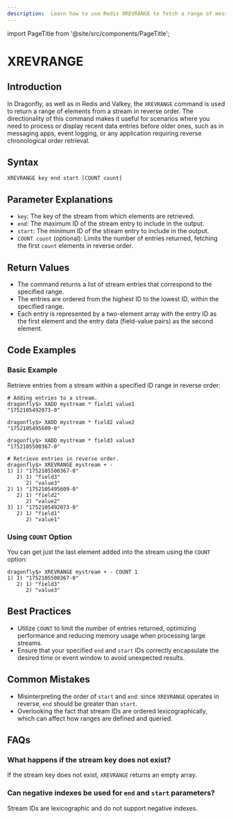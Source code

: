 ```yaml
---
description:  Learn how to use Redis XREVRANGE to fetch a range of messages from a stream in reverse order.
---
```


import PageTitle from '@site/src/components/PageTitle';

# XREVRANGE

<PageTitle title="Redis XREVRANGE Command (Documentation) | Dragonfly" />

## Introduction

In Dragonfly, as well as in Redis and Valkey, the `XREVRANGE` command is used to return a range of elements from a stream in reverse order.
The directionality of this command makes it useful for scenarios where you need to process or display recent data entries before older ones, such as in messaging apps, event logging, or any application requiring reverse chronological order retrieval.

## Syntax

```shell
XREVRANGE key end start [COUNT count]
```

## Parameter Explanations

- `key`: The key of the stream from which elements are retrieved.
- `end`: The maximum ID of the stream entry to include in the output.
- `start`: The minimum ID of the stream entry to include in the output.
- `COUNT count` (optional): Limits the number of entries returned, fetching the first `count` elements in reverse order.

## Return Values

- The command returns a list of stream entries that correspond to the specified range.
- The entries are ordered from the highest ID to the lowest ID, within the specified range.
- Each entry is represented by a two-element array with the entry ID as the first element and the entry data (field-value pairs) as the second element.

## Code Examples

### Basic Example

Retrieve entries from a stream within a specified ID range in reverse order:

```shell
# Adding entries to a stream.
dragonfly$> XADD mystream * field1 value1
"1752105492073-0"

dragonfly$> XADD mystream * field2 value2
"1752105495609-0"

dragonfly$> XADD mystream * field3 value3
"1752105500367-0"

# Retrieve entries in reverse order.
dragonfly$> XREVRANGE mystream + -
1) 1) "1752105500367-0"
   2) 1) "field3"
      2) "value3"
2) 1) "1752105495609-0"
   2) 1) "field2"
      2) "value2"
3) 1) "1752105492073-0"
   2) 1) "field1"
      2) "value1"
```

### Using `COUNT` Option

You can get just the last element added into the stream using the `COUNT` option:

```shell
dragonfly$> XREVRANGE mystream + - COUNT 1
1) 1) "1752105500367-0"
   2) 1) "field3"
      2) "value3"
```

## Best Practices

- Utilize `COUNT` to limit the number of entries returned, optimizing performance and reducing memory usage when processing large streams.
- Ensure that your specified `end` and `start` IDs correctly encapsulate the desired time or event window to avoid unexpected results.

## Common Mistakes

- Misinterpreting the order of `start` and `end`: since `XREVRANGE` operates in reverse, `end` should be greater than `start`.
- Overlooking the fact that stream IDs are ordered lexicographically, which can affect how ranges are defined and queried.

## FAQs

### What happens if the stream key does not exist?

If the stream key does not exist, `XREVRANGE` returns an empty array.

### Can negative indexes be used for `end` and `start` parameters?

Stream IDs are lexicographic and do not support negative indexes.
